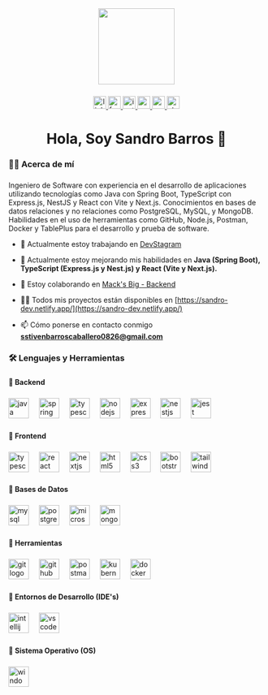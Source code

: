 
<div align="center">
  <img height="150" src="https://media2.giphy.com/media/v1.Y2lkPTc5MGI3NjExcXg0YmtpaDh5aW1mYXRqampibnZuN3Q1d3o4MHA5cGZ5dmh0eWF2aiZlcD12MV9pbnRlcm5hbF9naWZfYnlfaWQmY3Q9cw/lP8xu5t2DLGG045H8F/giphy.gif"  />
</div>

###

<div align="center">
  <a href="https://www.linkedin.com/in/sandro-stiven-barros-caballero-874083256/" target="_blank">
    <img src="https://img.shields.io/static/v1?message=LinkedIn&logo=linkedin&label=&color=0077B5&logoColor=white&labelColor=&style=for-the-badge" height="25" alt="linkedin logo"  />
  </a>
  <a href="https://www.facebook.com/profile.php?id=61553013078003" target="_blank">
    <img src="https://img.shields.io/static/v1?message=Facebook&logo=facebook&label=&color=1877F2&logoColor=white&labelColor=&style=for-the-badge" height="25" alt="facebook logo"  />
  </a>
  <a href="https://www.instagram.com/iholyowo/" target="_blank">
    <img src="https://img.shields.io/static/v1?message=Instagram&logo=instagram&label=&color=E4405F&logoColor=white&labelColor=&style=for-the-badge" height="25" alt="instagram logo"  />
  </a>
  <a href="https://www.youtube.com/@iHoly___" target="_blank">
    <img src="https://img.shields.io/static/v1?message=Youtube&logo=youtube&label=&color=FF0000&logoColor=white&labelColor=&style=for-the-badge" height="25" alt="youtube logo"  />
  </a>
  <a href="mailto:elcorreoquequieres@correo.com" target="_blank">
    <img src="https://img.shields.io/static/v1?message=Gmail&logo=gmail&label=&color=D14836&logoColor=white&labelColor=&style=for-the-badge" height="25" alt="gmail logo"  />
  </a>
  <a href="https://steamcommunity.com/id/1holytysh8/" target="_blank">
    <img src="https://img.shields.io/static/v1?message=Steam&logo=steam&label=&color=1B2838&logoColor=white&labelColor=&style=for-the-badge" height="25" alt="steam logo"  />
  </a>
</div>

###

<h1 align="center">Hola, Soy Sandro Barros 👋</h1>

###

<h3 align="left">👩‍💻  Acerca de mí</h3>

###

<p align="left">Ingeniero de Software con experiencia en el desarrollo de aplicaciones utilizando tecnologías como Java con Spring Boot, TypeScript con Express.js, NestJS y React con Vite y Next.js. Conocimientos en bases de datos relaciones y no relaciones como PostgreSQL, MySQL, y MongoDB. Habilidades en el uso de herramientas como GitHub, Node.js, Postman, Docker y TablePlus para el desarrollo y prueba de software.<br></p>

- 🔭 Actualmente estoy trabajando en [DevStagram](https://github.com/sandrobarros2608/DevStagram)

- 🌱 Actualmente estoy mejorando mis habilidades en **Java (Spring Boot), TypeScript (Express.js y Nest.js) y React (Vite y Next.js).**

- 👯 Estoy colaborando en [Mack's Big - Backend](https://github.com/EdgarGomesk/Mack-sBig_backend)

- 👨‍💻 Todos mis proyectos están disponibles en [https://sandro-dev.netlify.app/](https://sandro-dev.netlify.app/)

- 📫 Cómo ponerse en contacto conmigo **sstivenbarroscaballero0826@gmail.com**

###

<h3 align="left">🛠 Lenguajes y Herramientas</h3>

###

<h4 align="left">🔹 Backend</h4>

###

<div align="left">
  <img src="https://cdn.jsdelivr.net/gh/devicons/devicon/icons/java/java-original.svg" height="40" alt="java logo"  />
  <img width="12" />
  <img src="https://cdn.jsdelivr.net/gh/devicons/devicon/icons/spring/spring-original.svg" height="40" alt="spring logo"  />
  <img width="12" />
  <img src="https://cdn.jsdelivr.net/gh/devicons/devicon/icons/typescript/typescript-original.svg" height="40" alt="typescript logo"  />
  <img width="12" />
  <img src="https://cdn.jsdelivr.net/gh/devicons/devicon/icons/nodejs/nodejs-original.svg" height="40" alt="nodejs logo"  />
  <img width="12" />
  <img src="https://cdn.jsdelivr.net/gh/devicons/devicon/icons/express/express-original.svg" height="40" alt="express logo"  />
  <img width="12" />
  <img src="https://cdn.jsdelivr.net/gh/devicons/devicon/icons/nestjs/nestjs-original.svg" height="40" alt="nestjs logo"  />
  <img width="12" />
  <img src="https://cdn.jsdelivr.net/gh/devicons/devicon/icons/jest/jest-plain.svg" height="40" alt="jest logo"  />
</div>

###

<h4 align="left">🔹 Frontend</h4>

###

<div align="left">
  <img src="https://cdn.jsdelivr.net/gh/devicons/devicon/icons/typescript/typescript-original.svg" height="40" alt="typescript logo"  />
  <img width="12" />
  <img src="https://cdn.jsdelivr.net/gh/devicons/devicon/icons/react/react-original.svg" height="40" alt="react logo"  />
  <img width="12" />
  <img src="https://cdn.jsdelivr.net/gh/devicons/devicon/icons/nextjs/nextjs-original.svg" height="40" alt="nextjs logo"  />
  <img width="12" />
  <img src="https://cdn.jsdelivr.net/gh/devicons/devicon/icons/html5/html5-original.svg" height="40" alt="html5 logo"  />
  <img width="12" />
  <img src="https://cdn.jsdelivr.net/gh/devicons/devicon/icons/css3/css3-original.svg" height="40" alt="css3 logo"  />
  <img width="12" />
  <img src="https://cdn.jsdelivr.net/gh/devicons/devicon/icons/bootstrap/bootstrap-original.svg" height="40" alt="bootstrap logo"  />
  <img width="12" />
  <img src="https://cdn.jsdelivr.net/gh/devicons/devicon/icons/tailwindcss/tailwindcss-original-wordmark.svg" height="40" alt="tailwindcss logo"  />
</div>

###

<h4 align="left">🔹 Bases de Datos</h4>

###

<div align="left">
  <img src="https://cdn.jsdelivr.net/gh/devicons/devicon/icons/mysql/mysql-original.svg" height="40" alt="mysql logo"  />
  <img width="12" />
  <img src="https://cdn.jsdelivr.net/gh/devicons/devicon/icons/postgresql/postgresql-original.svg" height="40" alt="postgresql logo"  />
  <img width="12" />
  <img src="https://cdn.jsdelivr.net/gh/devicons/devicon/icons/microsoftsqlserver/microsoftsqlserver-plain.svg" height="40" alt="microsoftsqlserver logo"  />
  <img width="12" />
  <img src="https://cdn.jsdelivr.net/gh/devicons/devicon/icons/mongodb/mongodb-original.svg" height="40" alt="mongodb logo"  />
</div>

###

<h4 align="left">🔹 Herramientas</h4>

###

<div align="left">
  <img src="https://cdn.jsdelivr.net/gh/devicons/devicon/icons/git/git-original.svg" height="40" alt="git logo"  />
  <img width="12" />
  <img src="https://cdn.jsdelivr.net/gh/devicons/devicon/icons/github/github-original.svg" height="40" alt="github logo"  />
  <img width="12" />
  <img src="https://skillicons.dev/icons?i=postman" height="40" alt="postman logo"  />
  <img width="12" />
  <img src="https://cdn.jsdelivr.net/gh/devicons/devicon/icons/kubernetes/kubernetes-plain.svg" height="40" alt="kubernetes logo"  />
  <img width="12" />
  <img src="https://cdn.jsdelivr.net/gh/devicons/devicon/icons/docker/docker-original.svg" height="40" alt="docker logo"  />
</div>

###

<h4 align="left">🔹 Entornos de Desarrollo (IDE's)</h4>

###

<div align="left">
  <img src="https://cdn.jsdelivr.net/gh/devicons/devicon/icons/intellij/intellij-original.svg" height="40" alt="intellij logo"  />
  <img width="12" />
  <img src="https://cdn.jsdelivr.net/gh/devicons/devicon/icons/vscode/vscode-original.svg" height="40" alt="vscode logo"  />
</div>

###

<h4 align="left">🔹 Sistema Operativo (OS)</h4>

###

<div align="left">
  <img src="https://cdn.jsdelivr.net/gh/devicons/devicon/icons/windows8/windows8-original.svg" height="40" alt="windows8 logo"  />
</div>

###

